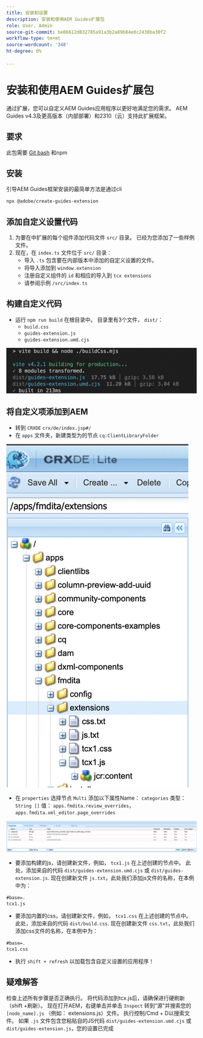 ```yaml
---
title: 安装和设置
description: 安装和使用AEM Guides扩展包
role: User, Admin
source-git-commit: be06612d832785a91a3b2a89b84e0c2438ba30f2
workflow-type: tm+mt
source-wordcount: '348'
ht-degree: 0%

---
```



# 安装和使用AEM Guides扩展包

通过扩展，您可以自定义AEM Guides应用程序以更好地满足您的需求。 AEM Guides v4.3及更高版本（内部部署）和2310（云）支持此扩展框架。

## 要求

此包需要 [Git bash](https://github.com/git-guides/install-git) 和npm

## 安装

引导AEM Guides框架安装的最简单方法是通过cli

```bash
npx @adobe/create-guides-extension
```

## 添加自定义设置代码

1. 为要在中扩展的每个组件添加代码文件 `src/` 目录。 已经为您添加了一些样例文件。
2. 现在，在 `index.ts` 文件位于 `src/` 目录：
   - 导入 `.ts` 包含要在内部版本中添加的自定义设置的文件。
   - 将导入添加到 `window.extension`
   - 注册自定义组件的 `id` 和相应的导入到 `tcx extensions`
   - 请参阅示例 `/src/index.ts`

## 构建自定义代码

- 运行 `npm run build` 在根目录中。 目录里有3个文件， `dist/`：
   - `build.css`
   - `guides-extension.js`
   - `guides-extension.umd.cjs`

![生成输出](./../imgs/build_output.png)

## 将自定义项添加到AEM

- 转到 `CRXDE` `crx/de/index.jsp#/`
- 在 `apps` 文件夹，新建类型为的节点 `cq:ClientLibraryFolder`

![文件夹结构](./../imgs/crxde_folder_structure.png)

- 在 `properties` 选择节点 `Multi` 添加以下属性Name： `categories`
类型： `String []`
值： `apps.fmdita.review_overrides`， `apps.fmdita.xml_editor.page_overrides`

![文件夹属性](./../imgs/crxde_folder_properties.png)

- 要添加构建的js，请创建新文件，例如， `tcx1.js` 在上述创建的节点中。 此处，添加来自的代码 `dist/guides-extension.umd.cjs` 或 `dist/guides-extension.js`. 现在创建新文件 `js.txt`，此处我们添加js文件的名称，在本例中为：

```t
#base=.
tcx1.js
```

- 要添加内置的css，请创建新文件，例如， `tcx1.css` 在上述创建的节点中。 此处，添加来自的代码 `dist/build.css`. 现在创建新文件 `css.txt`，此处我们添加css文件的名称，在本例中为：

```t
#base=.
tcx1.css
```

- 执行 `shift + refresh` 以加载包含自定义设置的应用程序！

## 疑难解答

检查上述所有步骤是否正确执行。
将代码添加到tcx.js后，请确保进行硬刷新（shift +刷新）。
现在打开AEM，右键单击并单击 `Inspect`
转到“源”并搜索您的 `[node_name].js` （例如： extensions.js）文件。 执行控制/Cmd + D以搜索文件。 如果 `.js` 文件包含您粘贴自的JS代码 `dist/guides-extension.umd.cjs` 或 `dist/guides-extension.js`，您的设置已完成
